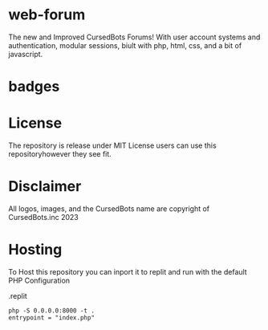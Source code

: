 # web-forum

The new and Improved CursedBots Forums! With user account systems and authentication, modular sessions, biult with php, html, css, and a bit of javascript. 

# badges 



# License 

The repository is release under MIT License users can use this repositoryhowever they see fit. 

# Disclaimer

All logos, images, and the CursedBots name are copyright of CursedBots.inc 2023

# Hosting 

To Host this repository you can inport it to replit and run with the default PHP Configuration

.replit
 ```
 php -S 0.0.0.0:8000 -t .
 entrypoint = "index.php"
 ```
